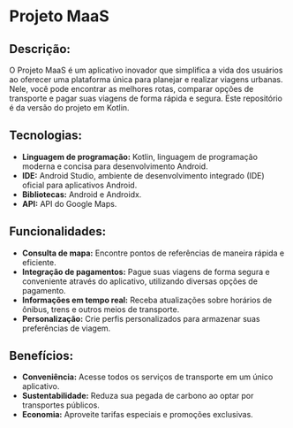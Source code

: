 # Projeto MaaS

## Descrição:

O Projeto MaaS é um aplicativo inovador que simplifica a vida dos usuários ao oferecer uma plataforma única para planejar e realizar viagens urbanas. Nele, você pode encontrar as melhores rotas, comparar opções de transporte e pagar suas viagens de forma rápida e segura.
Este repositório é da versão do projeto em Kotlin.

## Tecnologias:

* **Linguagem de programação:** Kotlin, linguagem de programação moderna e concisa para desenvolvimento Android.
* **IDE:** Android Studio, ambiente de desenvolvimento integrado (IDE) oficial para aplicativos Android.
* **Bibliotecas:** Android e Androidx.
* **API:** API do Google Maps.

## Funcionalidades:

* **Consulta de mapa:** Encontre pontos de referências de maneira rápida e eficiente.
* **Integração de pagamentos:** Pague suas viagens de forma segura e conveniente através do aplicativo, utilizando diversas opções de pagamento.
* **Informações em tempo real:** Receba atualizações sobre horários de ônibus, trens e outros meios de transporte.
* **Personalização:** Crie perfis personalizados para armazenar suas preferências de viagem.

## Benefícios:

* **Conveniência:** Acesse todos os serviços de transporte em um único aplicativo.
* **Sustentabilidade:** Reduza sua pegada de carbono ao optar por transportes públicos.
* **Economia:** Aproveite tarifas especiais e promoções exclusivas.
